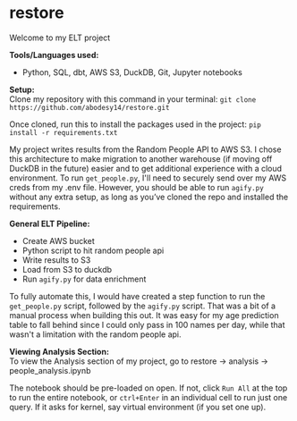 # restore

Welcome to my ELT project

<strong>Tools/Languages used:</strong>
- Python, SQL, dbt, AWS S3, DuckDB, Git, Jupyter notebooks

<strong>Setup:</strong><br>
Clone my repository with this command in your terminal: `git clone https://github.com/abodesy14/restore.git`

Once cloned, run this to install the packages used in the project: `pip install -r requirements.txt` 

My project writes results from the Random People API to AWS S3. I chose this architecture to make migration to another warehouse (if moving off DuckDB in the future) easier and to get additional experience with a cloud environment. 
To run `get_people.py`, I'll need to securely send over my AWS creds from my .env file. However, you should be able to run `agify.py` without any extra setup, as long as you’ve cloned the repo and installed the requirements.

<strong>General ELT Pipeline:</strong><br>
- Create AWS bucket
- Python script to hit random people api
- Write results to S3
- Load from S3 to duckdb
- Run `agify.py` for data enrichment

To fully automate this, I would have created a step function to run the `get_people.py` script, followed by the `agify.py` script. That was a bit of a manual process when building this out. It was easy for my age prediction table to fall behind since I could only pass in 100 names per day, while that wasn't a limitation with the random people api. 

<strong>Viewing Analysis Section:</strong><br>
To view the Analysis section of my project, go to restore -> analysis -> people_analysis.ipynb

The notebook should be pre-loaded on open. If not, click `Run All` at the top to run the entire notebook, or `ctrl+Enter` in an individual cell to run just one query. If it asks for kernel, say virtual environment (if you set one up).
